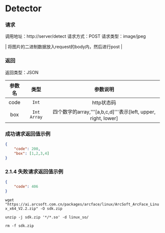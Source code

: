 # Detector

### 请求

调用地址：http://server/detect
请求方式：POST
请求类型：image/jpeg

| 将图片的二进制数据放入request的body内，然后进行post |

### 返回

返回类型：JSON

| 参数名 | 类型 | 参数说明 |
| :----: | :--: | :------: |
| code | `Int` | http状态码 |
| box | `Int Array` | 四个数字的array,'''[a,b,c,d]'''表示[left, upper, right, lower]|

### 成功请求返回值示例

```json
{
	"code": 200,
  	"box": [1,2,3,4]
}
```

### 2.1.4 失败请求返回值示例

```json
{
	"code": 406
}
```

`wget "https://ai.arcsoft.com.cn/packages/arcface/linux/ArcSoft_ArcFace_Linux_x64_V2.2.zip" -O sdk.zip`

`unzip -j sdk.zip '*/*.so' -d linux_so/`

`rm -f sdk.zip`